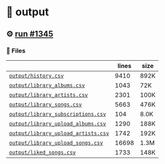 # 📝  output 

## ⚙️ [run #1345](https://github.com/jwenerd/ytm-dl/actions/runs/9296540833)

### 📁 Files

|                                                                         |lines|size|
|-------------------------------------------------------------------------|-----|----|
|[`output/history.csv` ](output/history.csv)                              |9410 |892K|
|[`output/library_albums.csv` ](output/library_albums.csv)                |1043 |72K |
|[`output/library_artists.csv` ](output/library_artists.csv)              |2301 |100K|
|[`output/library_songs.csv` ](output/library_songs.csv)                  |5663 |476K|
|[`output/library_subscriptions.csv` ](output/library_subscriptions.csv)  |104  |8.0K|
|[`output/library_upload_albums.csv` ](output/library_upload_albums.csv)  |1290 |188K|
|[`output/library_upload_artists.csv` ](output/library_upload_artists.csv)|1742 |192K|
|[`output/library_upload_songs.csv` ](output/library_upload_songs.csv)    |16698|1.3M|
|[`output/liked_songs.csv` ](output/liked_songs.csv)                      |1733 |148K|